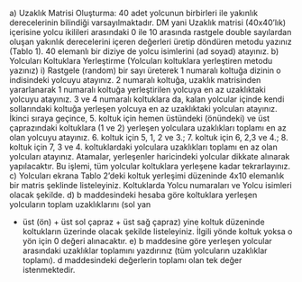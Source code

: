 a) Uzaklık Matrisi Oluşturma: 40 adet yolcunun birbirleri ile yakınlık derecelerinin
bilindiği varsayılmaktadır. DM yani Uzaklık matrisi (40x40’lık) içerisine yolcu ikilileri
arasındaki 0 ile 10 arasında rastgele double sayılardan oluşan yakınlık derecelerini
içeren değerleri üretip döndüren metodu yazınız (Tablo 1). 40 elemanlı bir diziye de
yolcu isimlerini (ad soyad) atayınız.
b) Yolcuları Koltuklara Yerleştirme (Yolcuları koltuklara yerleştiren metodu yazınız)
i) Rastgele (random) bir sayı üreterek 1 numaralı koltuğa dizinin o indisindeki yolcuyu
atayınız. 2 numaralı koltuğa, uzaklık matrisinden yararlanarak 1 numaralı koltuğa
yerleştirilen yolcuya en az uzaklıktaki yolcuyu atayınız. 3 ve 4 numaralı koltuklara da,
kalan yolcular içinde kendi sollarındaki koltuğa yerleşen yolcuya en az uzaklıktaki
yolcuları atayınız. İkinci sıraya geçince, 5. koltuk için hemen üstündeki (önündeki) ve
üst çaprazındaki koltuklara (1 ve 2) yerleşen yolculara uzaklıkları toplamı en az olan
yolcuyu atayınız. 6. koltuk için 5, 1, 2 ve 3.; 7. koltuk için 6, 2,3 ve 4.; 8. koltuk için 7,
3 ve 4. koltuklardaki yolculara uzaklıkları toplamı en az olan yolcuları atayınız.
Atamalar, yerleşenler haricindeki yolcular dikkate alınarak yapılacaktır. Bu işlemi, tüm
yolcular koltuklara yerleşene kadar tekrarlayınız.
c) Yolcuları ekrana Tablo 2’deki koltuk yerleşimi düzeninde 4x10 elemanlık bir matris
şeklinde listeleyiniz. Koltuklarda Yolcu numaraları ve Yolcu isimleri olacak şekilde.
d) b maddesindeki hesaba göre koltuklara yerleşen yolcuların toplam uzaklıklarını (sol yan
+ üst (ön) + üst sol çapraz + üst sağ çapraz) yine koltuk düzeninde koltukların üzerinde
olacak şekilde listeleyiniz. İlgili yönde koltuk yoksa o yön için 0 değeri alınacaktır.
e) b maddesine göre yerleşen yolcular arasındaki uzaklıklar toplamını yazdırınız (tüm
yolcuların uzaklıklar toplamı). d maddesindeki değerlerin toplamı olan tek değer
istenmektedir. 
